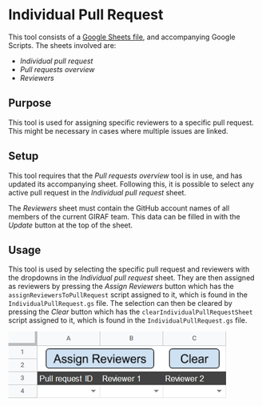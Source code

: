 # Individual Pull Request

This tool consists of a [Google Sheets file](https://docs.google.com/spreadsheets/d/1-sXJVpQ2t_tSH6aG8B6KGxP1lkA2jufn4xXiq2vq_og/edit?usp=sharing),
and accompanying Google Scripts. The sheets involved are:

- _Individual pull request_
- _Pull requests overview_
- _Reviewers_

## Purpose

This tool is used for assigning specific reviewers to a specific pull request.
This might be necessary in cases where multiple issues are linked.

## Setup

This tool requires that the _Pull requests overview_ tool is in use, and has updated
its accompanying sheet. Following this, it is possible to select any active pull
request in the _Individual pull request_ sheet.

The _Reviewers_ sheet must contain the GitHub account names of all members of the
current GIRAF team. This data can be filled in with the _Update_ button at the
top of the sheet.

## Usage

This tool is used by selecting the specific pull request and reviewers with the
dropdowns in the _Individual pull request_ sheet. They are then assigned as reviewers
by pressing the _Assign Reviewers_ button which has the `assignReviewersToPullRequest`
script assigned to it, which is found in the `IndividualPullRequest.gs` file. 
The selection can then be cleared by pressing the _Clear_ button which has the
`clearIndividualPullRequestSheet` script assigned to it, which is found in the
`IndividualPullRequest.gs` file.

![](../../resources/individual_review_sheet.png "Individual Pull Request")